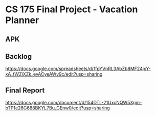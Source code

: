 # CS 175 Final Project - Vacation Planner

## APK

## Backlog
https://docs.google.com/spreadsheets/d/1fpYVnRL3AbZb8MF24ipY-xA_fWZiXZk_eyACyeAWv9c/edit?usp=sharing

## Final Report
https://docs.google.com/document/d/154DTL-21UxcNQW5Xgm-bTP1e26G688BKYL7Bu_GEnw0/edit?usp=sharing



